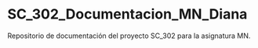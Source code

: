 # SC_302_Documentacion_MN_Diana
Repositorio de documentación del proyecto SC_302 para la asignatura MN.
